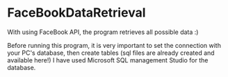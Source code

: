 # FaceBookDataRetrieval
With using FaceBook API, the program retrieves all possible data :)

Before running this program, it is very important to set the connection with your PC's database, then create tables (sql files are already created and available here!)
I have used Microsoft SQL management Studio for the database.
